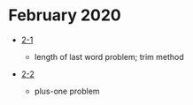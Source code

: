 # February 2020

- [2-1](./days/2-1.md)
  - length of last word problem; trim method

- [2-2](./days/2-2.md)
  - plus-one problem